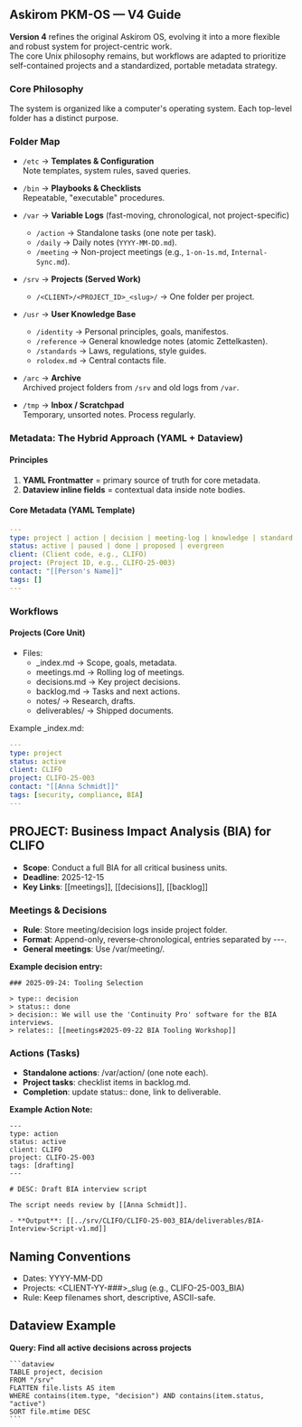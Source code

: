 ## Askirom PKM-OS — V4 Guide

**Version 4** refines the original Askirom OS, evolving it into a more flexible and robust system for project-centric work.  
The core Unix philosophy remains, but workflows are adapted to prioritize self-contained projects and a standardized, portable metadata strategy.

### Core Philosophy

The system is organized like a computer's operating system. Each top-level folder has a distinct purpose.

### Folder Map

- `/etc` → **Templates & Configuration**  
  Note templates, system rules, saved queries.

- `/bin` → **Playbooks & Checklists**  
  Repeatable, "executable" procedures.

- `/var` → **Variable Logs** (fast-moving, chronological, not project-specific)  
  - `/action` → Standalone tasks (one note per task).  
  - `/daily` → Daily notes (`YYYY-MM-DD.md`).  
  - `/meeting` → Non-project meetings (e.g., `1-on-1s.md`, `Internal-Sync.md`).

- `/srv` → **Projects (Served Work)**  
  - `/<CLIENT>/<PROJECT_ID>_<slug>/` → One folder per project.

- `/usr` → **User Knowledge Base**  
  - `/identity` → Personal principles, goals, manifestos.  
  - `/reference` → General knowledge notes (atomic Zettelkasten).  
  - `/standards` → Laws, regulations, style guides.  
  - `rolodex.md` → Central contacts file.

- `/arc` → **Archive**  
  Archived project folders from `/srv` and old logs from `/var`.

- `/tmp` → **Inbox / Scratchpad**  
  Temporary, unsorted notes. Process regularly.

### Metadata: The Hybrid Approach (YAML + Dataview)

#### Principles
1. **YAML Frontmatter** = primary source of truth for core metadata.  
2. **Dataview inline fields** = contextual data inside note bodies.

#### Core Metadata (YAML Template)

```yaml
---
type: project | action | decision | meeting-log | knowledge | standard | daily
status: active | paused | done | proposed | evergreen
client: (Client code, e.g., CLIFO)
project: (Project ID, e.g., CLIFO-25-003)
contact: "[[Person's Name]]"
tags: []
---
```

### **Workflows**

#### **Projects (Core Unit)**
- Files:
	- _index.md → Scope, goals, metadata.
	- meetings.md → Rolling log of meetings.
	- decisions.md → Key project decisions.
	- backlog.md → Tasks and next actions.
	- notes/ → Research, drafts.
	- deliverables/ → Shipped documents.   

Example _index.md:
```yaml
---
type: project
status: active
client: CLIFO
project: CLIFO-25-003
contact: "[[Anna Schmidt]]"
tags: [security, compliance, BIA]
---
```

## PROJECT: Business Impact Analysis (BIA) for CLIFO

- **Scope**: Conduct a full BIA for all critical business units.  
- **Deadline**: 2025-12-15  
- **Key Links**: [[meetings]], [[decisions]], [[backlog]]

### **Meetings & Decisions**

- **Rule**: Store meeting/decision logs inside project folder.
- **Format**: Append-only, reverse-chronological, entries separated by ---.
- **General meetings**: Use /var/meeting/.

**Example decision entry:**

```
### 2025-09-24: Tooling Selection

> type:: decision  
> status:: done  
> decision:: We will use the 'Continuity Pro' software for the BIA interviews.  
> relates:: [[meetings#2025-09-22 BIA Tooling Workshop]]
```

### **Actions (Tasks)**

- **Standalone actions**: /var/action/ (one note each).
- **Project tasks**: checklist items in backlog.md.
- **Completion**: update status:: done, link to deliverable.  

**Example Action Note:**

```
---
type: action
status: active
client: CLIFO
project: CLIFO-25-003
tags: [drafting]
---

# DESC: Draft BIA interview script

The script needs review by [[Anna Schmidt]].

- **Output**: [[../srv/CLIFO/CLIFO-25-003_BIA/deliverables/BIA-Interview-Script-v1.md]]
```

## **Naming Conventions**

- Dates: YYYY-MM-DD
- Projects: <CLIENT-YY-###>_slug (e.g., CLIFO-25-003_BIA)
- Rule: Keep filenames short, descriptive, ASCII-safe.
## **Dataview Example**

**Query: Find all active decisions across projects**
````
```dataview
TABLE project, decision
FROM "/srv"
FLATTEN file.lists AS item
WHERE contains(item.type, "decision") AND contains(item.status, "active")
SORT file.mtime DESC
```
````
